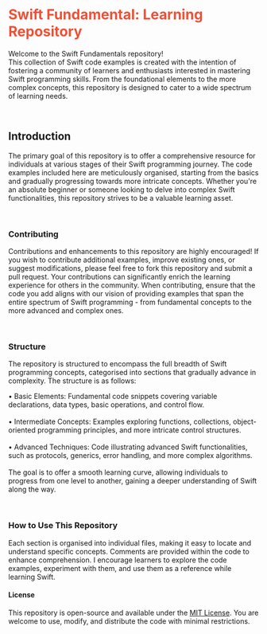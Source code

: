 <!DOCTYPE html>
<html lang="en">
<head>
    <meta charset="UTF-8">
    <meta http-equiv="X-UA-Compatible" content="IE=edge">
    <meta name="viewport" content="width=device-width, initial-scale=1.0">
    <link rel="stylesheet" href="styles.css">
</head>
 <div> 
<h1 style="color:#F05137";>Swift Fundamental: Learning Repository</h1>
    <body><p>Welcome to the Swift Fundamentals repository!<br>
  This collection of Swift code examples is created with the intention of fostering a community of learners and enthusiasts interested in mastering Swift programming skills. From the foundational elements to the more complex concepts, this repository is designed to cater to a wide spectrum of learning needs.</p></body><br>
  <h2>Introduction</h2>
    <p>The primary goal of this repository is to offer a comprehensive resource for individuals at various stages of their Swift programming journey. The code examples included here are meticulously organised, starting from the basics and gradually progressing towards more intricate concepts. Whether you're an absolute beginner or someone looking to delve into complex Swift functionalities, this repository strives to be a valuable learning asset.</p><br>
  <h3>Contributing</h3>
    <p>Contributions and enhancements to this repository are highly encouraged! If you wish to contribute additional examples, improve existing ones, or suggest modifications, please feel free to fork this repository and submit a pull request. Your contributions can significantly enrich the learning experience for others in the community.
When contributing, ensure that the code you add aligns with our vision of providing examples that span the entire spectrum of Swift programming - from fundamental concepts to the more advanced and complex ones.</p><br>
  <h3>Structure</h3>
        <p>The repository is structured to encompass the full breadth of Swift programming concepts, categorised into sections that gradually advance in complexity. The structure is as follows:</p>
        <p>
            • Basic Elements: Fundamental code snippets covering variable declarations, data types, basic                    operations, and control flow.<br><br>
            • Intermediate Concepts: Examples exploring functions, collections, object- oriented programming                 principles, and more intricate control structures.<br><br>
            • Advanced Techniques: Code illustrating advanced Swift functionalities, such as protocols,                      generics, error handling, and more complex algorithms.<br><br>
        The goal is to offer a smooth learning curve, allowing individuals to progress from one level to another, gaining a deeper understanding of Swift along the way.
</p><br>
     <h3>How to Use This Repository</h3>
     <p>Each section is organised into individual files, making it easy to locate and understand specific concepts. Comments are provided within the code to enhance comprehension.
I encourage learners to explore the code examples, experiment with them, and use them as a reference while learning Swift.
</p>
     <h4>License</h4>
     <p>This repository is open-source and available under the <a href=https://github.com/AndreRodriguezSabino/Swift_Fundamentals/blob/main/LICENSE target="_blank">MIT License</a>. You are welcome to use, modify, and distribute the code with minimal restrictions.</p>
 </body>
 </div>
